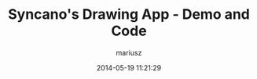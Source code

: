 ---
layout: post
title: Syncano's Drawing App - Demo and Code
date: 2014-05-19 11:21:29
author: mariusz
categories: ['Demo', 'Real-Time Apps', 'Real-Time Sync']
---
